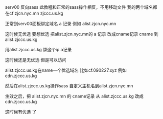 serv00 反向sass
此教程和正常的sass操作相反，不用移动文件
我的两个域名都在cf
zjcn.nyc.mn zjccc.us.kg

正常到serv00面板绑定域名 a 记录 例如 alist.zjcn.nyc.mn

这时候无优选
要想优选
把alist.zjcn.nyc.mn的 a 记录 改成cname记录 cname 到 alist.zjccc.us.kg

用alist.zjccc.us.kg 绑这个ip a记录

这时候还是无优选 但是可以访问

alist.zjccc.us.kg在name一个优选域名 比如cf.090227.xyz 例如 cdn.zjccc.us.kg

然后在alist.zjccc.us.kg操作sass 自定义主机名到alist.zjcn.nyc.mn

生效之后，把 alist.zjcn.nyc.mn 的 cname记录 从 alist.zjccc.us.kg 改成 cdn.zjccc.us.kg

这时候有优选 了
